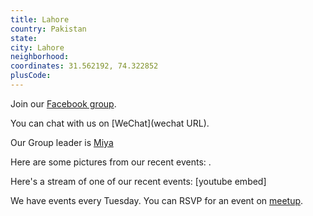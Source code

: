```yaml
---
title: Lahore
country: Pakistan
state: 
city: Lahore
neighborhood: 
coordinates: 31.562192, 74.322852
plusCode:
---
```

Join our [Facebook group](https://www.facebook.com/groups/free.code.camp.lahore).

You can chat with us on [WeChat](wechat URL).

Our Group leader is [Miya](freecodecamp.org/miya)

Here are some pictures from our recent events:
![]().

Here's a stream of one of our recent events:
[youtube embed]

We have events every Tuesday. You can RSVP for an event on [meetup](meetupurl).
